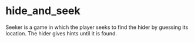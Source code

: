 # hide_and_seek
Seeker is a game in which the player seeks to find the hider by guessing its location. The hider gives hints until it is found.
